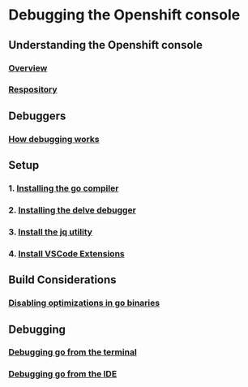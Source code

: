 # Debugging the Openshift console
## Understanding the Openshift console
### [Overview](console-overview.md)
### [Respository](console-git-repository-structure.md)
## Debuggers
### [How debugging works](how-debugging-works.md)
## Setup
### 1. [Installing the go compiler](installing-go.md)
### 2. [Installing the delve debugger](installing-delve.md)
### 3. [Install the jq utility](install-jq.md)
### 4. [Install VSCode Extensions](install-vscode-extensions.md)
## Build Considerations
### [Disabling optimizations in go binaries](building-go-for-debugging.md)
## Debugging
### [Debugging go from the terminal](debugging-go-from-the-terminal.md)
### [Debugging go from the IDE]()